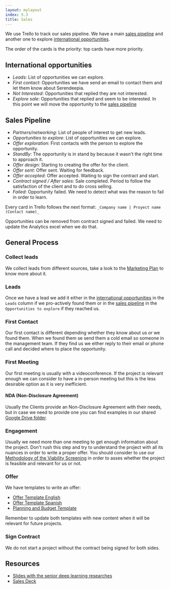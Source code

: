 ```yaml
---
layout: mylayout
index: 5.3
title: Sales
---
```


We use Trello to track our sales pipeline. We have a main [sales pipeline](https://trello.com/b/fzSWX5VJ/sales-pipeline) and another one to explore [international opportunities](https://trello.com/b/cfpL2KeF/sales-international). 

The order of the cards is the priority: top cards have more priority.

## International opportunities

* _Leads_: List of opportunities we can explore.
* _First contact_: Opportunities we have send an email to contact them and let them know about Serendeepia.
* _Not Interested_: Opportunities that replied they are not interested.
* _Explore sale_: Opportunities that replied and seem to be interested. In this point we will move the opportunity to the [sales pipeline](https://trello.com/b/fzSWX5VJ/sales-pipeline)

## Sales Pipeline

* _Partners/networking_: List of people of interest to get new leads.
* _Opportunities to explore_: List of opportunities we can explore.
* _Offer exploration_: First contacts with the person to explore the opportunity.
* _StandBy_: The opportunity is in stand by because it wasn't the right time to approach it.
* _Offer design_: Starting to creating the offer for the client.
* _Offer sent_: Offer sent. Waiting for feedback.
* _Offer accepted_: Offer accepted. Waiting to sign the contract and start.
* _Contract signed / After sales_: Sale completed. Period to follow the satisfaction of the client and to do cross selling.
* _Failed_: Opportunity failed. We need to detect what was the reason to fail in order to learn.

Every card in Trello follows the next format: `_Company name | Proyect name (Contact name)_`

Opportunities can be removed from contract signed and failed. We need to update the Analytics excel when we do that.

## General Process

### Collect leads

We collect leads from different sources, take a look to the [Marketing Plan](https://docs.google.com/document/d/1R_sIaytaR8YUJmrXI7w_9K6pyFGxJJTCN1UAuUmNb20) to know more about it.

### Leads

Once we have a lead we add it either in the [international opportunities](https://trello.com/b/cfpL2KeF/sales-international) in the `Leads` column if we pro-actively found them or in the [sales pipeline](https://trello.com/b/fzSWX5VJ/sales-pipeline) in the `Opportunities to explore` if they reached us.

### First Contact

Our first contact is different depending whether they know about us or we found them. When we found them se send them a cold email so someone in the management team. If they find us we either reply to their email or phone call and decided where to place the opportunity.

### First Meeting

Our first meeting is usually with a videoconference. If the project is relevant enough we can consider to have a in-person meeting but this is the less desirable option as it is very inefficient.

#### NDA (Non-Disclosure Agreement)

Usually the Clients provide an Non-Disclosure Agreement with their needs, but in case we need to provide one you can find examples in our shared [Google Drive folder](https://drive.google.com/drive/folders/1jEdOqEFGbor-7IXcwfN8g2oIrXmvjgov).

### Engagement

Usually we need more than one meeting to get enough information about the project. Don't rush this step and try to understand the project with all its nuances in order to write a proper offer. You should consider to use our [Methodology of the Viability Screening](https://docs.google.com/document/d/1Br1BKyKSd2PnLYelgQHN8rZPg7hG_IYSwOZeDvA4Bkk) in order to asses whether the project is feasible and relevant for us or not.

### Offer

We have templates to write an offer:

* [Offer Template English](https://docs.google.com/document/d/1NXqLXL_lWxwxerNQPwjKN6V8z1zf-OPkhgZetL3iB1s)
* [Offer Template Spanish](https://docs.google.com/document/d/1T3HGgpeMX7bIlXHAWn7kjg-jLR-4no160NVcwVtDBeo)
* [Planning and Budget Template](https://docs.google.com/document/d/1Y94zsuV91UoGdFtyM9ZzpRBvw1nyNpP_tqHcMWsRHhA)

Remember to update both templates with new content when it will be relevant for future projects.

### Sign Contract

We do not start a project without the contract being signed for both sides.

## Resources

* [Slides with the senior deep learning researches](https://docs.google.com/presentation/d/1JB8tzKKdeHBhdYPFMoxZXxoXirlTvhBW-mrJ4Gl33RU)
* [Sales Deck](https://docs.google.com/presentation/d/1ZnBgEjp_g68WjvYiab1pMQn49q2voq7NyZNG6S-Iqlw)




